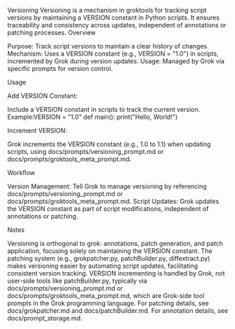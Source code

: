 Versioning
Versioning is a mechanism in groktools for tracking script versions by maintaining a VERSION constant in Python scripts. It ensures traceability and consistency across updates, independent of annotations or patching processes.
Overview

Purpose: Track script versions to maintain a clear history of changes.
Mechanism: Uses a VERSION constant (e.g., VERSION = "1.0") in scripts, incremented by Grok during version updates.
Usage: Managed by Grok via specific prompts for version control.

Usage

Add VERSION Constant:

Include a VERSION constant in scripts to track the current version.
Example:VERSION = "1.0"
def main():
    print("Hello, World!")




Increment VERSION:

Grok increments the VERSION constant (e.g., 1.0 to 1.1) when updating scripts, using docs/prompts/versioning_prompt.md or docs/prompts/groktools_meta_prompt.md.



Workflow

Version Management: Tell Grok to manage versioning by referencing docs/prompts/versioning_prompt.md or docs/prompts/groktools_meta_prompt.md.
Script Updates: Grok updates the VERSION constant as part of script modifications, independent of annotations or patching.

Notes

Versioning is orthogonal to grok: annotations, patch generation, and patch application, focusing solely on maintaining the VERSION constant.
The patching system (e.g., grokpatcher.py, patchBuilder.py, diffextract.py) makes versioning easier by automating script updates, facilitating consistent version tracking.
VERSION incrementing is handled by Grok, not user-side tools like patchBuilder.py, typically via docs/prompts/versioning_prompt.md or docs/prompts/groktools_meta_prompt.md, which are Grok-side tool prompts in the Grok programming language.
For patching details, see docs/grokpatcher.md and docs/patchBuilder.md.
For annotation details, see docs/prompt_storage.md.

